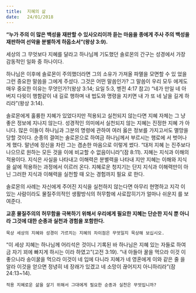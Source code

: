 ```yaml
---
title:  지혜의 삶
date:   24/01/2018
---
```


**“누가 주의 이 많은 백성을 재판할 수 있사오리이까 듣는 마음을 종에게 주사 주의 백성을 재판하여 선악을 분별하게 하옵소서”(왕상 3:9).**

세상의 그 무엇보다 지혜를 달라고 하나님께 기도했던 솔로몬의 간구는 성경에서 가장 감동적인 일화 중 하나이다. 

하나님은 이후에 솔로몬이 주의했더라면 그의 소유가 가져올 파멸을 모면할 수 있 었을 그런 중요한 말씀을 그에게 주셨다. 그것은 어떤 말씀인가? 그 말씀이 우리 모두 에게도 매우 중요한 이유는 무엇인가?(왕상 3:14; 요일 5:3, 벧전 4:17 참고) “네가 만일 네 아버지 다윗이 행함같이 내 길로 행하며 내 법도와 명령을 지키면 내 가 또 네 날을 길게 하리라”(왕상 3:14). 

솔로몬에게 훌륭한 지혜가 있었다지만 적용되고 실천되지 않는다면 지혜 자체는 그 냥 좋은 정보에 지나지 않는다. 성경적인 의미에서 실천되지 않는 지혜는 진정한 지혜 가 아니다. 많은 이들이 하나님과 그분의 명령에 관하여 여러 옳은 정보를 가지고서도 멸망을 당할 것이다. 순종의 결여는 솔로몬으로 하여금 하나님께서 부르시는 행로에 서 벗어나게 했다. 말년에 정신을 차린 그는 겸손한 마음으로 이렇게 썼다. “대저 지혜 는 진주보다 나으므로 원하는 모든 것을 이에 비교할 수 없음이니라”(잠 8:11). 지혜는 지식과 이해의 적용이다. 지식은 사실을 나타내고 이해력은 분별력을 나타내 지만 지혜는 이해와 지식을 삶에 적용하는 과정에서 이르러 온다. 지혜로운 청지기는 단지 지식과 이해력만이 아닌 그러한 지식과 이해력을 실천할 때 오는 경험까지 필요 로 한다. 

솔로몬의 사례는 자신에게 주어진 지식을 실천하지 않는다면 아무리 현명하고 지각 이 있는 사람이라도 물질주의적인 생활방식의 허무함에 사로잡히기가 얼마나 쉬운지 를 보여준다. 

**교훈 물질주의의 허무함을 극복하기 위해서 우리에게 필요한 지혜는 단순한 지식 뿐 아니라 그것에 대한 순종과 실천과 경험을 포함한다.**

`묵상 세상의 지혜와 성경이 가르치는 지혜의 차이점은 무엇일지 묵상해 보십시오.`

“이 세상 지혜는 하나님께 어리석은 것이니 기록된 바 하나님은 지혜 있는 자들로 하여금 자기 꾀에 빠지게 하시는 이라 하였고”(고전 3:19). “내 아들아 꿀을 먹으라 이것 이 좋으니라 송이꿀을 먹으라 이것이 네 입에 다니라 지혜가 네 영혼에게 이와 같은 줄 을 알라 이것을 얻으면 정녕히 네 장래가 있겠고 네 소망이 끊어지지 아니하리라”(잠 24:13~14). 

`적용 지혜로운 삶을 살기 위해서 그대에게 필요한 순종과 실천은 무엇입니까?`